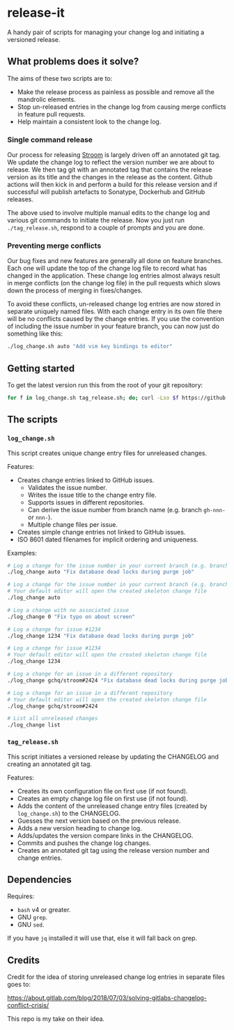 # release-it

A handy pair of scripts for managing your change log and initiating a versioned release.


## What problems does it solve?

The aims of these two scripts are to:

* Make the release process as painless as possible and remove all the mandrolic elements.
* Stop un-released entries in the change log from causing merge conflicts in feature pull requests.
* Help maintain a consistent look to the change log.


### Single command release

Our process for releasing [Stroom](https://github.com/gchq/stroom) is largely driven off an annotated git tag.
We update the change log to reflect the version number we are about to release.
We then tag git with an annotated tag that contains the release version as its title and the changes in the release as the content.
Github actions will then kick in and perform a build for this release version and if successful will publish artefacts to Sonatype, Dockerhub and GitHub releases.

The above used to involve multiple manual edits to the change log and various git commands to initiate the release.
Now you just run `./tag_release.sh`, respond to a couple of prompts and you are done.


### Preventing merge conflicts

Our bug fixes and new features are generally all done on feature branches.
Each one will update the top of the change log file to record what has changed in the application.
These change log entries almost always result in merge conflicts (on the change log file) in the pull requests which slows down the process of merging in fixes/changes.

To avoid these conflicts, un-released change log entries are now stored in separate uniquely named files.
With each change entry in its own file there will be no conflicts caused by the change entries.
If you use the convention of including the issue number in your feature branch, you can now just do something like this:

```bash
./log_change.sh auto "Add vim key bindings to editor"
```


## Getting started

To get the latest version run this from the root of your git repository:

```bash
for f in log_change.sh tag_release.sh; do; curl -Lso $f https://github.com/at055612/release-it/releases/latest/download/$f && chmod u+x $f && echo "Downloaded $f $(grep -o "Version: .*" $f)"; done
```

## The scripts


### `log_change.sh`

This script creates unique change entry files for unreleased changes.

Features:

* Creates change entries linked to GitHub issues.
  * Validates the issue number.
  * Writes the issue title to the change entry file.
  * Supports issues in different repositories.
  * Can derive the issue number from branch name (e.g. branch `gh-nnn-` or `nnn-`).
  * Multiple change files per issue.
* Creates simple change entries not linked to GitHub issues.
* ISO 8601 dated filenames for implicit ordering and uniqueness.

Examples:

```bash
# Log a change for the issue number in your current branch (e.g. branch: gh-1234-fix-dead-locks)
./log_change auto "Fix database dead locks during purge job"

# Log a change for the issue number in your current branch (e.g. branch: gh-1234-fix-dead-locks)
# Your default editor will open the created skeleton change file
./log_change auto

# Log a change with no associated issue
./log_change 0 "Fix typo on about screen"

# Log a change for issue #1234
./log_change 1234 "Fix database dead locks during purge job"

# Log a change for issue #1234
# Your default editor will open the created skeleton change file
./log_change 1234

# Log a change for an issue in a different repository
./log_change gchq/stroom#2424 "Fix database dead locks during purge job"

# Log a change for an issue in a different repository
# Your default editor will open the created skeleton change file
./log_change gchq/stroom#2424

# List all unreleased changes
./log_change list

```


### `tag_release.sh`

This script initiates a versioned release by updating the CHANGELOG and creating an annotated git tag.

Features:

* Creates its own configuration file on first use (if not found).
* Creates an empty change log file on first use (if not found).
* Adds the content of the unreleased change entry files (created by `log_change.sh`) to the CHANGELOG.
* Guesses the next version based on the previous release.
* Adds a new version heading to change log.
* Adds/updates the version compare links in the CHANGELOG.
* Commits and pushes the change log changes.
* Creates an annotated git tag using the release version number and change entries.


## Dependencies

Requires: 

 * `bash` v4 or greater.
 * GNU `grep`.
 * GNU `sed`.

If you have `jq` installed it will use that, else it will fall back on grep.


## Credits

Credit for the idea of storing unreleased change log entries in separate files goes to:

https://about.gitlab.com/blog/2018/07/03/solving-gitlabs-changelog-conflict-crisis/

This repo is my take on their idea.
